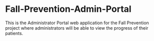 # Fall-Prevention-Admin-Portal
This is the Administrator Portal web application for the Fall Prevention project where administrators will be able to view the progress of their patients.
